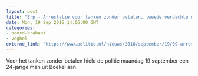 ```yaml
---
layout: post
title: "Erp - Arrestatie voor tanken zonder betalen, tweede verdachte nog spoorloos"
date: Mon, 19 Sep 2016 14:06:00 GMT
categories: 
- noord-brabant 
- veghel 
externe_link: "https://www.politie.nl/nieuws/2016/september/19/09-arrestatie-voor-tanken-zonder-betalen-tweede-verdachte-nog-spoorloos.html"
---
```


Voor het tanken zonder betalen hield de politie maandag 19 september een 24-jarige man uit Boekel aan.

